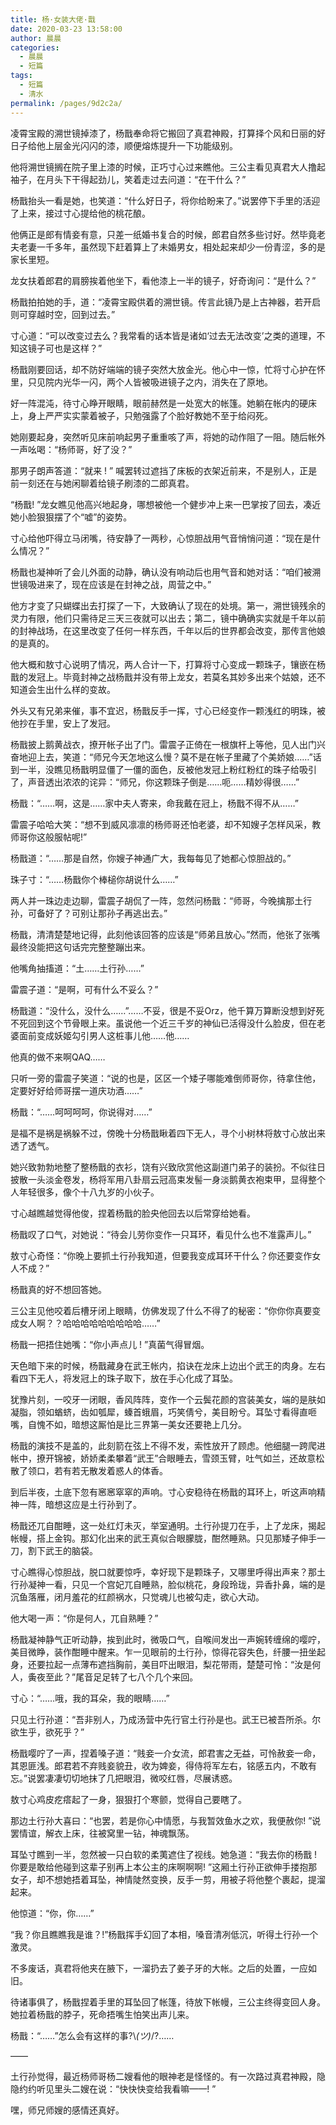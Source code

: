 ```yaml
---
title: 杨·女装大佬·戬
date: 2020-03-23 13:58:00
author: 晨晨
categories: 
  - 晨晨
  - 短篇
tags: 
  - 短篇
  - 清水
permalink: /pages/9d2c2a/
---
```


凌霄宝殿的溯世镜掉漆了，杨戬奉命将它搬回了真君神殿，打算择个风和日丽的好日子给他上层金光闪闪的漆，顺便熔炼提升一下功能级别。

他将溯世镜搁在院子里上漆的时候，正巧寸心过来瞧他。三公主看见真君大人撸起袖子，在月头下干得起劲儿，笑着走过去问道：“在干什么？”

<!-- more -->

杨戬抬头一看是她，也笑道：“什么好日子，将你给盼来了。”说罢停下手里的活迎了上来，接过寸心提给他的桃花酿。

他俩正是郎有情妾有意，只差一纸婚书复合的时候，郎君自然多些讨好。然毕竟老夫老妻一千多年，虽然现下赶着算上了未婚男女，相处起来却少一份青涩，多的是家长里短。

龙女扶着郎君的肩膀挨着他坐下，看他漆上一半的镜子，好奇询问：“是什么？”

杨戬拍拍她的手，道：“凌霄宝殿供着的溯世镜。传言此镜乃是上古神器，若开启则可穿越时空，回到过去。”

寸心道：“可以改变过去么？我常看的话本皆是诸如‘过去无法改变’之类的道理，不知这镜子可也是这样？”

杨戬刚要回话，却不防好端端的镜子突然大放金光。他心中一惊，忙将寸心护在怀里，只见院内光华一闪，两个人皆被吸进镜子之内，消失在了原地。

好一阵混沌，待寸心睁开眼睛，眼前赫然是一处宽大的帐篷。她躺在帐内的硬床上，身上严严实实蒙着被子，只勉强露了个脸好教她不至于给闷死。

她刚要起身，突然听见床前响起男子重重咳了声，将她的动作阻了一阻。随后帐外一声吆喝：“杨师哥，好了没？”

那男子朗声答道：“就来 ! ” 喊罢转过遮挡了床板的衣架近前来，不是别人，正是前一刻还在与她闲聊着给镜子刷漆的二郎真君。

“杨戬! ”龙女瞧见他高兴地起身，哪想被他一个健步冲上来一巴掌按了回去，凑近她小脸狠狠摆了个“嘘”的姿势。

寸心给他吓得立马闭嘴，待安静了一两秒，心惊胆战用气音悄悄问道：“现在是什么情况？”

杨戬也凝神听了会儿外面的动静，确认没有响动后也用气音和她对话：“咱们被溯世镜吸进来了，现在应该是在封神之战，周营之中。”

他方才变了只蝴蝶出去打探了一下，大致确认了现在的处境。第一，溯世镜残余的灵力有限，他们只需待足三天三夜就可以出去；第二，镜中确确实实就是千年以前的封神战场，在这里改变了任何一样东西，千年以后的世界都会改变，那传言他娘的是真的。

他大概和敖寸心说明了情况，两人合计一下，打算将寸心变成一颗珠子，镶嵌在杨戬的发冠上。毕竟封神之战杨戬并没有带上龙女，若莫名其妙多出来个姑娘，还不知道会生出什么样的变故。

外头又有兄弟来催，事不宜迟，杨戬反手一挥，寸心已经变作一颗浅红的明珠，被他抄在手里，安上了发冠。

杨戬披上鹅黄战衣，撩开帐子出了门。雷震子正倚在一根旗杆上等他，见人出门兴奋地迎上去，笑道：“师兄今天怎地这么慢？莫不是在帐子里藏了个美娇娘……”话到一半，没瞧见杨戬明显僵了一僵的面色，反被他发冠上粉红粉红的珠子给吸引了，声音透出浓浓的诧异：“师兄，你这颗珠子倒是……呃……精妙得很……”

杨戬：“……啊，这是……家中夫人寄来，命我戴在冠上，杨戬不得不从……”

雷震子哈哈大笑：“想不到威风凛凛的杨师哥还怕老婆，却不知嫂子怎样风采，教师哥你这般服帖呢!”

杨戬道：“……那是自然，你嫂子神通广大，我每每见了她都心惊胆战的。”

珠子寸：“……杨戬你个棒槌你胡说什么……”

两人并一珠边走边聊，雷震子胡侃了一阵，忽然问杨戬：“师哥，今晚擒那土行孙，可备好了？可别让那孙子再逃出去。”

杨戬，清清楚楚地记得，此刻他该回答的应该是“师弟且放心。”然而，他张了张嘴最终没能把这句话完完整整蹦出来。

他嘴角抽搐道：“土……土行孙……”

雷震子道：“是啊，可有什么不妥么？”

杨戬道：“没什么，没什么……”……不妥，很是不妥Orz，他千算万算断没想到好死不死回到这个节骨眼上来。虽说他一个近三千岁的神仙已活得没什么脸皮，但在老婆面前变成妖姬勾引男人这桩事儿他……他……

他真的做不来啊QAQ……

只听一旁的雷震子笑道：“说的也是，区区一个矮子哪能难倒师哥你，待拿住他，定要好好给师哥摆一道庆功酒……”

杨戬：“……呵呵呵呵，你说得对……”

是福不是祸是祸躲不过，傍晚十分杨戬瞅着四下无人，寻个小树林将敖寸心放出来透了透气。

她兴致勃勃地整了整杨戬的衣衫，饶有兴致欣赏他这副道门弟子的装扮。不似往日披散一头淡金卷发，杨将军用八卦扇云冠高束发髻一身淡鹅黄衣袍束甲，显得整个人年轻很多，像个十八九岁的小伙子。

寸心越瞧越觉得他俊，捏着杨戬的脸央他回去以后常穿给她看。

杨戬叹了口气，对她说：“待会儿劳你变作一只耳环，看见什么也不准露声儿。”

敖寸心奇怪：“你晚上要抓土行孙我知道，但要我变成耳环干什么？你还要变作女人不成？”

杨戬真的好不想回答她。

三公主见他咬着后槽牙闭上眼睛，仿佛发现了什么不得了的秘密：“你你你真要变成女人啊？？哈哈哈哈哈哈哈哈哈……”

杨戬一把捂住她嘴：“你小声点儿 ! ”真菌气得冒烟。

天色暗下来的时候，杨戬藏身在武王帐内，掐诀在龙床上边出个武王的肉身。左右看四下无人，将发冠上的珠子取下，放在手心化成了耳坠。

犹豫片刻，一咬牙一闭眼，香风阵阵，变作一个云鬓花颜的宫装美女，端的是肤如凝脂，领如蝤蛴，齿如瓠犀，螓首蛾眉，巧笑倩兮，美目盼兮。耳坠寸看得直咂嘴，自愧不如，暗想这厮怕是比三界第一美女还要艳上几分。

杨戬的演技不是盖的，此刻箭在弦上不得不发，索性放开了顾虑。他细腿一跨爬进帐中，撩开锦被，娇娇柔柔攀着“武王”合眼睡去，雪颈玉臂，吐气如兰，还故意松散了领口，若有若无散发着惑人的体香。

到后半夜，土底下忽有窸窸窣窣的声响。寸心安稳待在杨戬的耳环上，听这声响精神一阵，暗想这应是土行孙到了。

杨戬还兀自酣睡，这一处红灯未灭，举室通明。土行孙提刀在手，上了龙床，揭起帐幔，搭上金钩。那幻化出来的武王真似合眼朦胧，酣然睡熟。只见那矮子伸手一刀，割下武王的脑袋。

寸心瞧得心惊胆战，脱口就要惊呼，幸好现下是颗珠子，又哪里呼得出声来？那土行孙凝神一看，只见一个宫妃兀自睡熟，脸似桃花，身段玲珑，异香扑鼻，端的是沉鱼落雁，闭月羞花的红颜祸水，只觉魂儿也被勾走，欲心大动。

他大喝一声：“你是何人，兀自熟睡？”

杨戬凝神静气正听动静，挨到此时，微吸口气，自喉间发出一声婉转缠绵的嘤咛，美目微睁，装作酣睡中醒来。乍一见眼前的土行孙，惊得花容失色，纤腰一扭坐起身，还要拉起一点薄布遮挡胸前，美目吓出眼泪，梨花带雨，楚楚可怜：“汝是何人，夤夜至此？”尾音足足转了七八个几个来回。

寸心：“……哦，我的耳朵，我的眼睛……”

只见土行孙道：“吾非别人，乃成汤营中先行官土行孙是也。武王已被吾所杀。尔欲生乎，欲死乎？”

杨戬嘤咛了一声，捏着嗓子道：“贱妾一介女流，郎君害之无益，可怜赦妾一命，其恩匪浅。郎君若不弃贱妾貌丑，收为婢妾，得侍将军左右，铭感五内，不敢有忘。”说罢凄凄切切地抹了几把眼泪，微咬红唇，尽展诱惑。

敖寸心鸡皮疙瘩起了一身，狠狠打个寒颤，觉得自己要瞎了。

那边土行孙大喜曰：“也罢，若是你心中情愿，与我暂效鱼水之欢，我便赦你! ”说罢情谊，解衣上床，往被窝里一钻，神魂飘荡。

耳坠寸瞧到一半，忽然被一只白软的柔荑遮住了视线。她急道：“我去你的杨戬 ! 你要是敢给他碰到这辈子别再上本公主的床啊啊啊! ”这厢土行孙正欲伸手搂抱那女子，却不想她捂着耳坠，神情陡然变换，反手一剪，用被子将他整个裹起，提溜起来。

他惊道：“你，你……”

“我？你且瞧瞧我是谁？!”杨戬挥手幻回了本相，嗓音清冽低沉，听得土行孙一个激灵。

不多废话，真君将他夹在腋下，一溜扔去了姜子牙的大帐。之后的处置，一应如旧。

待诸事俱了，杨戬捏着手里的耳坠回了帐篷，待放下帐幔，三公主终得变回人身。她拉着杨戬的脖子，死命捂嘴生怕笑出声儿来。

杨戬：“……”怎么会有这样的事?\\_(ツ)_/?……

——

土行孙觉得，最近杨师哥杨二嫂看他的眼神老是怪怪的。有一次路过真君神殿，隐隐约约听见里头二嫂在说：“快快快变给我看嘛——! ”

嘿，师兄师嫂的感情还真好。
